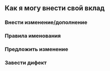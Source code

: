 ## Как я могу внести свой вклад
### Внести изменение/дополнение
### Правила именования
### Предложить изменение
### Завести дифект 
